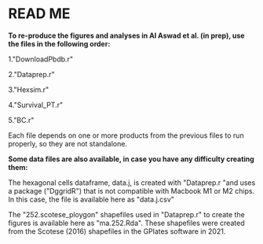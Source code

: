 # READ ME 

**To re-produce the figures and analyses in Al Aswad et al. (in prep), use the files in the following order:**

1."DownloadPbdb.r"

2."Dataprep.r"

3."Hexsim.r"

4."Survival_PT.r"

5."BC.r"

Each file depends on one or more products from the previous files to run properly, so they are not standalone.

**Some data files are also available, in case you have any difficulty creating them:**

The hexagonal cells dataframe, data.j, is created with "Dataprep.r "and uses a package ("DggridR") that is not compatible with Macbook M1 or M2 chips. In this case, the file is available here as "data.j.csv"

The "252.scotese_ploygon" shapefiles used in "Dataprep.r" to create the figures is available here as "ma.252.Rda". These shapefiles were created from the Scotese (2016) shapefiles in the GPlates software in 2021.
